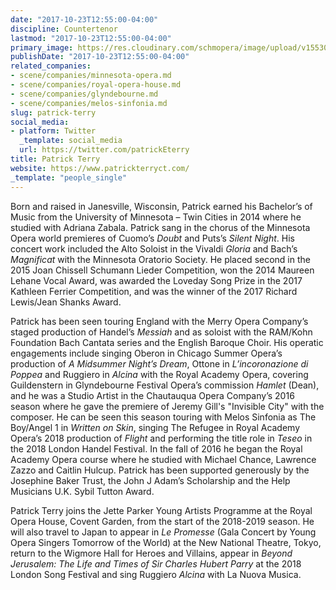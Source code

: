 ```yaml
---
date: "2017-10-23T12:55:00-04:00"
discipline: Countertenor
lastmod: "2017-10-23T12:55:00-04:00"
primary_image: https://res.cloudinary.com/schmopera/image/upload/v1553020087/media/2019/03/sqPatrickTerry.jpg
publishDate: "2017-10-23T12:55:00-04:00"
related_companies:
- scene/companies/minnesota-opera.md
- scene/companies/royal-opera-house.md
- scene/companies/glyndebourne.md
- scene/companies/melos-sinfonia.md
slug: patrick-terry
social_media:
- platform: Twitter
  _template: social_media
  url: https://twitter.com/patrickEterry
title: Patrick Terry
website: https://www.patrickterryct.com/
_template: "people_single"
---
```

Born and raised in Janesville, Wisconsin, Patrick earned his Bachelor’s of Music from the University of Minnesota – Twin Cities in 2014 where he studied with Adriana Zabala. Patrick sang in the chorus of the Minnesota Opera world premieres of Cuomo’s _Doubt_ and Puts’s _Silent Night_. His concert work included the Alto Soloist in the Vivaldi _Gloria_ and Bach’s _Magnificat_ with the Minnesota Oratorio Society. He placed second in the 2015 Joan Chissell Schumann Lieder Competition, won the 2014 Maureen Lehane Vocal Award, was awarded the Loveday Song Prize in the 2017 Kathleen Ferrier Competition, and was the winner of the 2017 Richard Lewis/Jean Shanks Award. 

Patrick has been seen touring England with the Merry Opera Company’s staged production of Handel’s _Messiah_ and as soloist with the RAM/Kohn Foundation Bach Cantata series and the English Baroque Choir. His operatic engagements include singing Oberon in Chicago Summer Opera’s production of _A Midsummer Night’s Dream_, Ottone in _L’incoronazione di Poppea_ and Ruggiero in _Alcina_ with the Royal Academy Opera, covering Guildenstern in Glyndebourne Festival Opera’s commission _Hamlet_ (Dean), and he was a Studio Artist in the Chautauqua Opera Company’s 2016 season where he gave the premiere of Jeremy Gill's "Invisible City" with the composer. He can be seen this season touring with Melos Sinfonia as The Boy/Angel 1 in _Written on Skin_, singing The Refugee in Royal Academy Opera’s 2018 production of _Flight_ and performing the title role in _Teseo_ in the 2018 London Handel Festival. In the fall of 2016 he began the Royal Academy Opera course where he studied with Michael Chance, Lawrence Zazzo and Caitlin Hulcup. Patrick has been supported generously by the Josephine Baker Trust, the John J Adam’s Scholarship and the Help Musicians U.K. Sybil Tutton Award.

Patrick Terry joins the Jette Parker Young Artists Programme at the Royal Opera House, Covent Garden, from the start of the 2018-2019 season. He will also travel to Japan to appear in _Le Promesse_ (Gala Concert by Young Opera Singers Tomorrow of the World) at the New National Theatre, Tokyo, return to the Wigmore Hall for Heroes and Villains, appear in _Beyond Jerusalem: The Life and Times of Sir Charles Hubert Parry_ at the 2018 London Song Festival and sing Ruggiero _Alcina_ with La Nuova Musica.